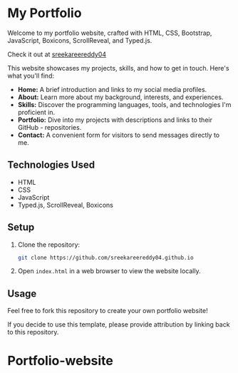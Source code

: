 # My Portfolio

Welcome to my portfolio website, crafted with HTML, CSS, Bootstrap, JavaScript, Boxicons, ScrollReveal, and Typed.js.

Check it out at [sreekareereddy04](https://github.com/sreekareereddy04)

This website showcases my projects, skills, and how to get in touch. Here's what you'll find:

- <b>Home:</b> A brief introduction and links to my social media profiles.
- <b>About:</b> Learn more about my background, interests, and experiences.
- <b>Skills:</b> Discover the programming languages, tools, and technologies I'm proficient in.
- <b>Portfolio:</b> Dive into my projects with descriptions and links to their GitHub - repositories.
- <b>Contact:</b> A convenient form for visitors to send messages directly to me.

## Technologies Used

- HTML
- CSS
- JavaScript
- Typed.js, ScrollReveal, Boxicons

## Setup

1. Clone the repository: 
    ```bash
    git clone https://github.com/sreekareereddy04.github.io
    ```

2. Open `index.html` in a web browser to view the website locally.

## Usage

Feel free to fork this repository to create your own portfolio website!

If you decide to use this template, please provide attribution by linking back to this repository.
# Portfolio-website
